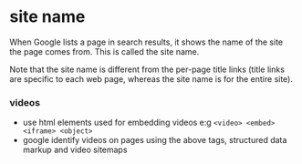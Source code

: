 # site name

When Google lists a page in search results, it shows the name of the site the page comes from. This is called the site name.

Note that the site name is different from the per-page title links (title links are specific to each web page, whereas the site name is for the entire site).

### videos
- use html elements used for embedding videos e:g `<video> <embed> <iframe> <object>`
- google identify videos on pages using the above tags, structured data markup and video sitemaps
